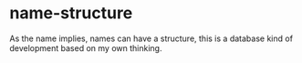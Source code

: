 # name-structure
As the name implies, names can have a structure, this is a database kind of development based on my own thinking.

